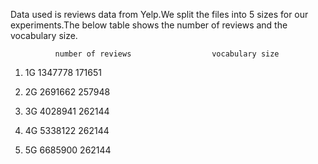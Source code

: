 Data used is reviews data from Yelp.We split the files into 5 sizes for our experiments.The below table shows the number of reviews and the vocabulary size.



              number of reviews                  vocabulary size

1. 1G           1347778                        					171651    

2. 2G        2691662                                    257948

3. 3G	     4028941				                            	262144

4. 4G        5338122		                          			262144                                              

5. 5G	     6685900			                            		262144
